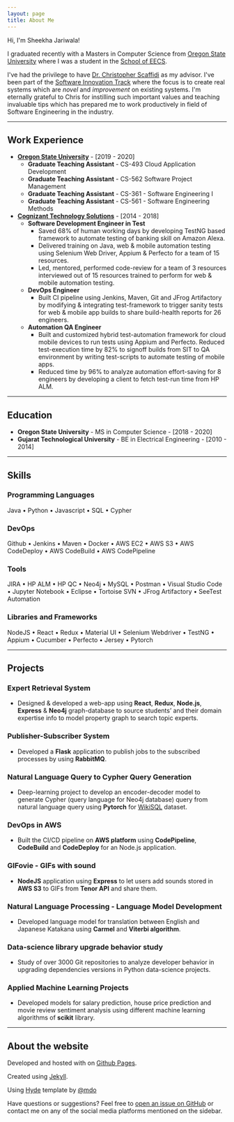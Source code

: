 ```yaml
---
layout: page
title: About Me
---
```


Hi, I'm Sheekha Jariwala! 

I graduated recently with a Masters in Computer Science from [Oregon State University](https://oregonstate.edu/ "Home page of Oregon State University") where I was a student in the [School of EECS](https://eecs.oregonstate.edu/ "Home page of School of EECS at Oregon State University"). 

I've had the privilege to have [Dr. Christopher Scaffidi](https://eecs.oregonstate.edu/people/scaffidi-christopher) as my advisor. I've been part of the [Software Innovation Track](https://eecs.oregonstate.edu/future-students/graduate/ms-cs-innovation) where the focus is to create real systems which are *novel* and *improvement* on existing systems. I'm eternally grateful to Chris for instilling such important values and teaching invaluable tips which has prepared me to work productively in field of Software Engineering in the industry. 

---

## Work Experience
* [**Oregon State University**](https://oregonstate.edu/ "Home page of Oregon State University") - [2019 - 2020]
  - **Graduate Teaching Assistant** - CS-493 Cloud Application Development
  - **Graduate Teaching Assistant** - CS-562 Software Project Management
  - **Graduate Teaching Assistant** - CS-361 - Software Engineering I
  - **Graduate Teaching Assistant** - CS-561 - Software Engineering Methods
* [**Cognizant Technology Solutions**](https://www.cognizant.com/) - [2014 - 2018]
  - **Software Development Engineer in Test**
    + Saved 68% of human working days by developing TestNG based framework to automate testing of banking skill on Amazon Alexa. 
    + Delivered training on Java, web & mobile automation testing using Selenium Web Driver, Appium & Perfecto for a team of 15 resources. 
    + Led, mentored, performed code-review for a team of 3 resources interviewed out of 15 resources trained to perform for web & mobile automation testing.
  - **DevOps Engineer**
    + Built CI pipeline using Jenkins, Maven, Git and JFrog Artifactory by modifying & integrating test-framework to trigger sanity tests for web & mobile app builds to share build-health reports for 26 engineers. 
  - **Automation QA Engineer**
    + Built and customized hybrid test-automation framework for cloud mobile devices to run tests using Appium and Perfecto. Reduced test-execution time by 82% to signoff builds from SIT to QA environment by writing test-scripts to automate testing of mobile apps. 
    + Reduced time by 96% to analyze automation effort-saving for 8 engineers by developing a client to fetch test-run time from HP ALM.

---

## Education
* **Oregon State University** - MS in Computer Science - [2018 - 2020]
* **Gujarat Technological University** - BE in Electrical Engineering - [2010 - 2014]

---

## Skills
### Programming Languages
Java • Python • Javascript • SQL • Cypher
### DevOps
Github • Jenkins • Maven • Docker • AWS EC2 • AWS S3 • AWS CodeDeploy • AWS CodeBuild • AWS CodePipeline
### Tools
JIRA • HP ALM • HP QC • Neo4j • MySQL • Postman • Visual Studio Code • Jupyter Notebook • Eclipse • Tortoise SVN • JFrog Artifactory • SeeTest Automation 
### Libraries and Frameworks
NodeJS • React • Redux • Material UI • Selenium Webdriver • TestNG • Appium • Cucumber • Perfecto • Jersey • Pytorch

---

## Projects
### Expert Retrieval System
* Designed & developed a web-app using **React**, **Redux**, **Node.js**, **Express** & **Neo4j** graph-database to source students’ and their domain expertise info to model property graph to search topic experts. 

### Publisher-Subscriber System <a href="https://github.com/SheekhaJ/rabbitmq-sample" alt="View on Github"> <i class="fab fa-github-square" style="color:313131"></i></a>
* Developed a **Flask** application to publish jobs to the subscribed processes by using **RabbitMQ**.

### Natural Language Query to Cypher Query Generation <a href="https://github.com/SheekhaJ/CS535_final_project" alt="View on Github"> <i class="fab fa-github-square" style="color:313131"></i></a>
* Deep-learning project to develop an encoder-decoder model to generate Cypher (query language for Neo4j database) query from natural language query using **Pytorch** for <a href="https://github.com/salesforce/WikiSQL">WikiSQL</a> dataset. 

### DevOps in AWS
* Built the CI/CD pipeline on **AWS platform** using **CodePipeline**, **CodeBuild** and **CodeDeploy** for an Node.js application. 

### GIFovie - GIFs with sound <a href="https://github.com/SheekhaJ/Gifovie" alt="View on Github"> <i class="fab fa-github-square" style="color:313131"></i></a>
* **NodeJS** application using **Express** to let users add sounds stored in **AWS S3** to GIFs from **Tenor API** and share them.

### Natural Language Processing - Language Model Development <a href="https://github.com/SheekhaJ/CS-539-NaturalLanguageProcessing" alt="View on Github"> <i class="fab fa-github-square" style="color:#313131"></i></a>
* Developed language model for translation between English and Japanese Katakana using **Carmel** and **Viterbi algorithm**.

### Data-science library upgrade behavior study
* Study of over 3000 Git repositories to analyze developer behavior in upgrading dependencies versions in Python data-science projects.

### Applied Machine Learning Projects <a href="https://github.com/SheekhaJ/CS519AppliedMachineLearning" alt="View on Github"> <i class="fab fa-github-square" style="color:313131"></i></a>
* Developed models for salary prediction, house price prediction and movie review sentiment analysis using different machine learning algorithms of **scikit** library.

---

## About the website
Developed and hosted with <i class="fas fa-heart"></i> on [Github Pages](https://pages.github.com/). 

Created using [Jekyll](http://jekyllrb.com/). 

Using [Hyde](http://hyde.getpoole.com/) template by [@mdo](https://twitter.com/mdo)

Have questions or suggestions? Feel free to [open an issue on GitHub](https://github.com/SheekhaJ.github.io/issues/new) or contact me on any of the social media platforms mentioned on the sidebar.

<!-- <p class="message">
  Hey there! This page is included as an example. Feel free to customize it for your own use upon downloading. Carry on!
</p> -->



<!-- <a class="twitter-timeline" data-width="480" data-height="640" data-theme="dark" href="https://twitter.com/ShikhaJariwla?ref_src=twsrc%5Etfw">Tweets by ShikhaJariwla</a> <script async src="https://platform.twitter.com/widgets.js" charset="utf-8"></script> -->
